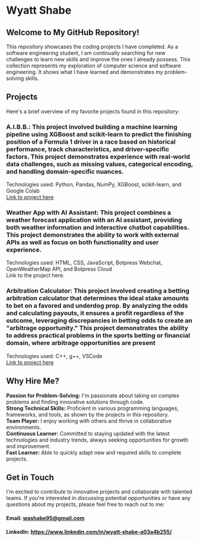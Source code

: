 # Wyatt Shabe
## Welcome to My GitHub Repository!
This repository showcases the coding projects I have completed. As a software engineering student, I am continually searching for new challenges to learn new skills and improve the ones I already possess. This collection represents my exploration of computer science and software engineering. It shows what I have learned and demonstrates my problem-solving skills.

## Projects
Here's a brief overview of my favorite projects found in this repository:

### A.I.B.B.: This project involved building a machine learning pipeline using XGBoost and scikit-learn to predict the finishing position of a Formula 1 driver in a race based on historical performance, track characteristics, and driver-specific factors. This project demonstrates experience with real-world data challenges, such as missing values, categorical encoding, and handling domain-specific nuances.

Technologies used: Python, Pandas, NumPy, XGBoost, scikit-learn, and Google Colab  
[Link to project here](https://github.com/wyattS-95/WyattShabe/blob/main/AIBB_F1.ipynb)

### Weather App with AI Assistant: This project combines a weather forecast application with an AI assistant, providing both weather information and interactive chatbot capabilities. This project demonstrates the ability to work with external APIs as well as focus on both functionality and user experience.

Technologies used: HTML, CSS, JavaScript, Botpress Webchat, OpenWeatherMap API, and Botpress Cloud  
Link to the project here.

### Arbitration Calculator: This project involved creating a betting arbitration calculator that determines the ideal stake amounts to bet on a favored and underdog prop. By analyzing the odds and calculating payouts, it ensures a profit regardless of the outcome, leveraging discrepancies in betting odds to create an "arbitrage opportunity." This project demonstrates the ability to address practical problems in the sports betting or financial domain, where arbitrage opportunities are present

Technologies used: C++, g++, VSCode  
[Link to project here](https://github.com/wyattS-95/WyattShabe/blob/main/arb_calc.cpp)    

## Why Hire Me?
**Passion for Problem-Solving:** I'm passionate about taking on complex problems and finding innovative solutions through code.  
**Strong Technical Skills:** Proficient in various programming languages, frameworks, and tools, as shown by the projects in this repository.  
**Team Player:** I enjoy working with others and thrive in collaborative environments.  
**Continuous Learner:** Committed to staying updated with the latest technologies and industry trends, always seeking opportunities for growth and improvement.  
**Fast Learner:** Able to quickly adapt new and required skills to complete projects.  

## Get in Touch
I'm excited to contribute to innovative projects and collaborate with talented teams. If you're interested in discussing potential opportunities or have any questions about my projects, please feel free to reach out to me:

#### Email: washabe95@gmail.com
#### LinkedIn: https://www.linkedin.com/in/wyatt-shabe-a03a4b255/
